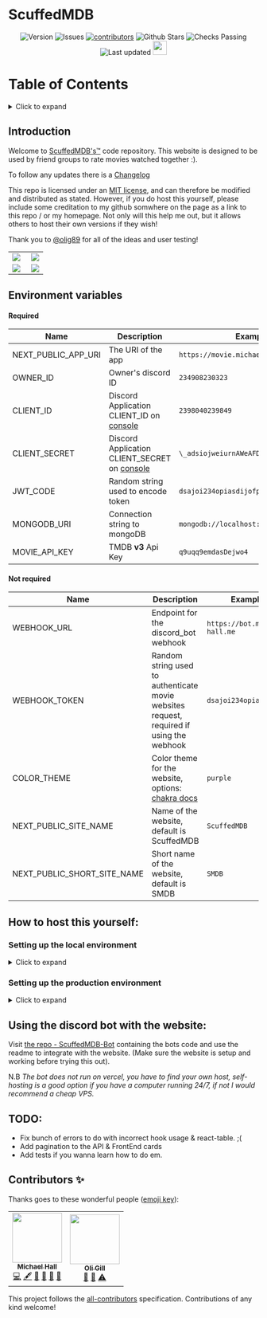# ScuffedMDB

<p align="center">
   <img alt="Version" src="https://img.shields.io/github/v/tag/mah51/scuffedmdb?label=Version&style=for-the-badge&color=%23E53E3E" />
  <img alt='Issues' src="https://img.shields.io/github/issues/mah51/scuffedmdb?color=%23ED8936&style=for-the-badge">
     <!-- ALL-CONTRIBUTORS-BADGE:START - Do not remove or modify this section -->
<a href="#contributors">
<img alt="contributors" src="https://img.shields.io/badge/contributors-2-orange.svg?style=for-the-badge&color=%23F6E05E" /></a>
<!-- ALL-CONTRIBUTORS-BADGE:END -->
  <img alt="Github Stars" src="https://img.shields.io/github/stars/mah51/scuffedmdb?style=for-the-badge&color=%2348BB78" />
    <img alt="Checks Passing" src="https://img.shields.io/github/checks-status/mah51/scuffedmdb/main?color=4299e1&style=for-the-badge" />
     <img alt="Last updated" src="https://img.shields.io/github/last-commit/mah51/scuffedmdb?color=9F7AEA&label=updated&style=for-the-badge" />
      <img  height='28px'
src="https://forthebadge.com/images/badges/not-a-bug-a-feature.svg" />

</p>

# Table of Contents

<details>
<summary>Click to expand</summary>
  
- [Introduction](#introduction)
  
- [Environment Variables](#environment-variables)

- [Host this yourself](#how-to-host-this-yourself)

  - [Setting up the local environment](#settting-up-the-local-environment)

  - [Setting up the production environment](#setting-up-the-production-environment)

- [Discord bot integration](#using-the-discord-bot-with-the-website)
- [TODO](#todo)

</details>

## Introduction

Welcome to [ScuffedMDB's&trade;](https://movie.michael-hall.me) code repository. This website is designed to be used by friend groups to rate movies watched together :).

To follow any updates there is a [Changelog](/CHANGELOG.md)

This repo is licensed under an [MIT license](https://github.com/mah51/ScuffedMDB/blob/main/LICENSE), and can therefore be modified and distributed as stated. However, if you do host this yourself, please include some creditation to my github somwhere on the page as a link to this repo / or my homepage. Not only will this help me out, but it allows others to host their own versions if they wish!

Thank you to [@olig89](https://github.com/olig89) for all of the ideas and user testing!

<table>
  <tr>
    <td align="left">
<img src="https://user-images.githubusercontent.com/47287285/125026289-25392280-e07c-11eb-979a-67769c36c4ea.png" align="left" /></td>
    <td align="right"><img src="https://user-images.githubusercontent.com/47287285/125026321-371ac580-e07c-11eb-9881-1ec8a70c0f23.png"  align="right" /></td>
  </tr>
  <tr>
    <td align="left" >
<img src="https://user-images.githubusercontent.com/47287285/125026308-2f5b2100-e07c-11eb-873e-2eabcf0906fb.png" align="left" /></td>
 
  <td align="left"><img src="https://user-images.githubusercontent.com/47287285/125026394-616c8300-e07c-11eb-9678-a6e497119b7d.png" align="right" /></td>
     </tr>
</table>

## Environment variables

#### Required

| Name                | Description                                                                    | Example                                |
| ------------------- | ------------------------------------------------------------------------------ | -------------------------------------- |
| NEXT_PUBLIC_APP_URI | The URI of the app                                                             | `https://movie.michael-hall.me`        |
| OWNER_ID            | Owner's discord ID                                                             | `234908230323`                         |
| CLIENT_ID           | Discord Application CLIENT_ID on [console](https://discord.com/developers)     | `2398040239849`                        |
| CLIENT_SECRET       | Discord Application CLIENT_SECRET on [console](https://discord.com/developers) | `\_adsiojweiurnAWeAFDS23`              |
| JWT_CODE            | Random string used to encode token                                             | `dsajoi234opiasdijofp`                 |
| MONGODB_URI         | Connection string to mongoDB                                                   | `mongodb://localhost:27017/scuffedmdb` |
| MOVIE_API_KEY       | TMDB **v3** Api Key                                                            | `q9uqq9emdasDejwo4`                    |

#### Not required

| Name                        | Description                                                                                          | Example                       |
| --------------------------- | ---------------------------------------------------------------------------------------------------- | ----------------------------- |
| WEBHOOK_URL                 | Endpoint for the discord_bot webhook                                                                 | `https://bot.michael-hall.me` |
| WEBHOOK_TOKEN               | Random string used to authenticate movie websites request, required if using the webhook             | `dsajoi234opiasdijofp`        |
| COLOR_THEME                 | Color theme for the website, options: [chakra docs](https://chakra-ui.com/docs/theming/theme#colors) | `purple`                      |
| NEXT_PUBLIC_SITE_NAME       | Name of the website, default is ScuffedMDB                                                           | `ScuffedMDB`                  |
| NEXT_PUBLIC_SHORT_SITE_NAME | Short name of the website, default is SMDB                                                           | `SMDB`                        |

## How to host this yourself:

### Setting up the local environment

<details>
  <summary>Click to expand</summary>
It is beneficial to set up a local environment to make quick changes without having to wait for the website to rebuild on vercel.

1. Fork this repository at the top right of this page.
2. Clone to your computer

`git clone https://github.com/<YOUR GITHUB USERNAME>/scuffedmdb`

`cd scuffedmdb`

3. Rename .env.example, to .env.local and enter the local address: http://localhost:3000 n.b Do not include a / at the end of your domain

.env.local
`NEXT_PUBLIC_APP_URI=http://localhost:3000`

4. Create an account on [discord.com](https://discord.com) and go to the [developer console](https://discord.com/developers).
5. Create a new application and copy and past Client ID and client secret into the respective fields in .env.local

```bash
CLIENT_SECRET=_H8z9NKhasaido_diddada4SgqjQj
CLIENT_ID=24534589043255834
```

_(these aren't mine before you try -\_-)_

6. Go to the oauth tab of your new discord application and add your production and development callback urls to the redirect tab. For example mine are: http://localhost:3000/api/auth/callback/discord and https://movie.michael-hall.me/api/auth/callback/discord - <yourdomain>/api/auth/callback/discord
7. Return to your .env.local file and enter a [random string](https://onlinerandomtools.com/generate-random-string) into JWT_CODE which is kept secret (just to encrypt the user data in the cookie).

`JWT_CODE=SlOQwlMMnwVY3ypfNLFOtlEauH5Ra2DE`

_and again_

8. I recommend using [cloud atlas](https://www.mongodb.com/cloud/atlas) to host your mongo database, but just create an account and a m.0 db, then copy the connection uri and paste into the .env.local file and append the database name.

`MONGODB_URI=<connection string>/local-movie-database`

9. Go to https://tmdb.org and create an account, then go to the [api settings](https://www.themoviedb.org/settings/api) under your profile and copy the **v3** key and paste it into your .env.local file under MOVIE_API_KEY

`MOVIE_API_KEY=<TMDB API KEY>`

10. Run `npm run dev` in your terminal in the project directory.

11. Stonks! ... if you are having trouble feel free to [submit an issue](https://github.com/mah51/ScuffedMDB/issues/new)
</details>

### Setting up the production environment

<details>
  <summary>Click to expand</summary>
1. Login to https://vercel.com/ with your github.

2. Go to the homepage and create new project, select 'ScuffedMDB' and click import.

3. All the default settings are as should be, just click deploy. (Be warned it wont work just yet, we still need to provide our environment variables!)

4. Return to the homepage and find your project, click on it and follow the tabs at the top to 'settings', then click environment variables on the left hand menu. Here you can add all of the environment variables from your .env.local file, one at a time using the box at the top.

5. CLIENT_ID, CLIENT_SECRET, OWNER_ID, and MOVIE_API_KEY will be the same as your local environment.

6. MONGO_URI should use a production database that is not the same as your local environment so set the database to a different name.

`MONGODB_URI=<connection string>/production-movie-database`

7. NEXT_PUBLIC_APP_URI needs to be the domain of your project on vercel. You can set a custom domain as shown in [vercels' docs](https://vercel.com/docs/custom-domains), but you need to click on your project to see the default domain, normally something like https://scuffedmdb.vercel.com (refer to 6 of setting up local environment to add domain to discord callback if you havent already)

`NEXT_PUBLIC_APP_URI=https://movie.michael-hall.me`

8.  Finally generate another JWT_CODE for production and enter into the vercel settings panel.

9.  Go back to the overview tab and click redeploy.

10. Thats it! your very own live movie rating website. The world is yours ... and everytime you push a change to your repo, it automatically redeploys (<3 vercel).
</details>

## Using the discord bot with the website:

Visit [the repo - ScuffedMDB-Bot](https://github.com/mah51/scuffedmdb-bot) containing the bots code and use the readme to integrate with the website. (Make sure the website is setup and working before trying this out).

N.B _The bot does not run on vercel, you have to find your own host, self-hosting is a good option if you have a computer running 24/7, if not I would recommend a cheap VPS._

## TODO:

- Fix bunch of errors to do with incorrect hook usage & react-table. ;(
- Add pagination to the API & FrontEnd cards
- Add tests if you wanna learn how to do em.

## Contributors ✨

Thanks goes to these wonderful people ([emoji key](https://allcontributors.org/docs/en/emoji-key)):

<!-- ALL-CONTRIBUTORS-LIST:START - Do not remove or modify this section -->
<!-- prettier-ignore-start -->
<!-- markdownlint-disable -->
<table>
  <tr>
    <td align="center"><a href="https://www.michael-hall.me/"><img src="https://avatars.githubusercontent.com/u/47287285?v=4?s=100" width="100px;" alt=""/><br /><sub><b>Michael Hall</b></sub></a><br /><a href="https://github.com/mah51/ScuffedMDB/commits?author=mah51" title="Code">💻</a> <a href="#content-mah51" title="Content">🖋</a> <a href="https://github.com/mah51/ScuffedMDB/commits?author=mah51" title="Documentation">📖</a> <a href="#design-mah51" title="Design">🎨</a> <a href="#maintenance-mah51" title="Maintenance">🚧</a> <a href="https://github.com/mah51/ScuffedMDB/pulls?q=is%3Apr+reviewed-by%3Amah51" title="Reviewed Pull Requests">👀</a></td>
    <td align="center"><a href="http://olivergill.com"><img src="https://avatars.githubusercontent.com/u/24813487?v=4?s=100" width="100px;" alt=""/><br /><sub><b>Oli Gill</b></sub></a><br /><a href="https://github.com/mah51/ScuffedMDB/issues?q=author%3Aolig89" title="Bug reports">🐛</a> <a href="#ideas-olig89" title="Ideas, Planning, & Feedback">🤔</a> <a href="https://github.com/mah51/ScuffedMDB/commits?author=olig89" title="Tests">⚠️</a></td>
  </tr>
</table>

<!-- markdownlint-restore -->
<!-- prettier-ignore-end -->

<!-- ALL-CONTRIBUTORS-LIST:END -->

This project follows the [all-contributors](https://github.com/all-contributors/all-contributors) specification. Contributions of any kind welcome!
